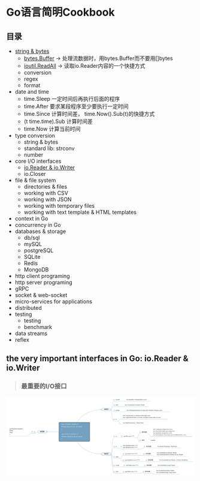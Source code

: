 # Go语言简明Cookbook

## 目录
* [string & bytes](bytestrings)
    - [bytes.Buffer](bytestrings/buffer.go) -> 处理流数据时，用bytes.Buffer而不要用[]bytes 
    - [ioutil.ReadAll](bytestrings/buffer.go) -> 读取io.Reader内容的一个快捷方式
    - conversion
    - regex
    - format
* date and time
    - time.Sleep 一定时间后再执行后面的程序
    - time.After 要求某段程序至少要执行一定时间
    - time.Since 计算时间差， time.Now().Sub(t)的快捷方式
    - (t time.time).Sub 计算时间差
    - time.Now 计算当前时间
* type conversion
    - string & bytes
    - standard lib: strconv
    - number
* core I/O interfaces
    - [io.Reader & io.Writer](./go-briefer-cookbook.md#the-very-important-interfaces-in-go-ioreader--iowriter)
    - io.Closer
* file & file system
    - directories & files
    - working with CSV
    - working with JSON
    - working with temporary files
    - working with text template & HTML templates
* context in Go
* concurrency in Go
* databases & storage
    - db/sql
    - mySQL
    - postgreSQL
    - SQLite
    - Redis
    - MongoDB
* http client programing
* http server programing
* gRPC
* socket & web-socket
* micro-services for applications
* distributed
* testing
    * testing
    * benchmark
* data streams
* reflex

## the very important interfaces in Go: io.Reader & io.Writer
> ### 最重要的I/O接口

![](../img/io.Reader++io.Writer+interfaces.svg)